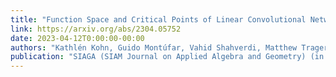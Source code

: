 ```yaml
---
title: "Function Space and Critical Points of Linear Convolutional Networks"
link: https://arxiv.org/abs/2304.05752
date: 2023-04-12T0:00:00-00:00
authors: "Kathlén Kohn, Guido Montúfar, Vahid Shahverdi, Matthew Trager"
publication: "SIAGA (SIAM Journal on Applied Algebra and Geometry) (in submission)"
---
```

